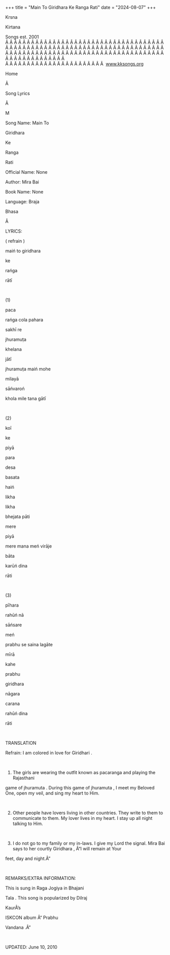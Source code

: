 +++ 
title = "Main To Giridhara Ke Ranga Rati"
date = "2024-08-07"
+++

Krsna
 
Kirtana


Songs
 est. 2001
Â Â Â Â Â Â Â Â Â Â Â Â Â Â Â Â Â Â Â Â Â Â Â Â Â Â Â Â Â Â Â Â Â Â Â Â Â Â Â Â Â Â Â Â Â Â Â Â Â Â Â Â Â Â Â Â Â Â Â Â Â Â Â Â Â Â Â Â Â Â Â Â Â Â Â Â Â Â Â Â Â Â Â Â Â Â Â Â Â Â Â Â Â Â Â Â Â Â Â Â Â Â Â Â Â Â Â Â Â Â Â Â Â Â Â Â Â Â Â Â Â Â Â Â Â  
Â Â Â Â Â Â Â Â Â Â Â Â Â Â Â Â Â Â Â Â Â Â Â  
www.kksongs.org








Home
 
Ã 
 
Song Lyrics
 
Ã 
 
M


Song Name: Main 
To
 
Giridhara
 
Ke
 
Ranga


Rati


Official Name: None


Author: 
Mira 
Bai


Book Name: None


Language: 
Braja
 
Bhasa


Â 


LYRICS:




(
refrain
)


maiń
 to 
giridhara
 
ke
 
rańga

rātī


 


(1)


paca
 
rańga
 cola 
pahara
 
sakhī
 re


jhuramuṭa
 
khelana
 
jātī


jhuramuṭa
 maiń 
mohe
 
milayā
 
sāńvaroń


khola
 mile 
tana
 gātī


 


(2)


koī
 
ke
 
piyā
 
para
 
desa
 
basata
 
haiń


likha
 
likha
 
bhejata
 pāti


mere
 
piyā

mere 
mana
 meń virāje


bāta

karūń 
dina
 
rāti


 


(3)


pīhara

rahūń 
nā
 
sāńsare


meń


prabhu
 se 
saina
 lagāte


mīrā
 
kahe
 
prabhu
 
giridhara


nāgara


carana

rahūń 
dina
 
rāti


 


TRANSLATION


Refrain: I am colored in love for 
Giridhari
.


 


1) The girls are wearing the outfit known as 
pacaranga
 and playing the 
Rajasthani

game of 
jhuramuta
. During this game of 
jhuramuta
, I meet my Beloved One, open my veil, and sing my
heart to Him.


 


2) Other people have lovers living in other
countries. They write to them to communicate to them. My lover lives in my
heart. I stay up all night talking to Him.


 


3) I do not go to my family or my in-laws. I give my
Lord the signal. Mira 
Bai
 says to her courtly 
Giridhara
, Â“I will remain at 
Your

feet, day and night.Â”


 


REMARKS/EXTRA
INFORMATION:


This is sung in Raga 
Jogiya
 in 
Bhajani
 
Tala
. This song is
popularized by 
Dilraj
 
KaurÂ’s

ISKCON album Â“
Prabhu
 
Vandana
.Â”


 


UPDATED:
 June 10, 2010